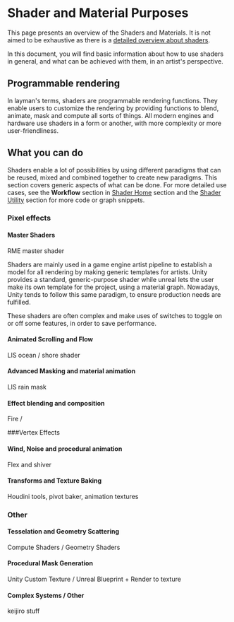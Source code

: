 # Shader and Material Purposes

This page presents an overview of the Shaders and Materials. It is not aimed to be exhaustive as there is a [detailed overview about shaders](../shaders/overview.md). 

In this document, you will find basic information about how to use shaders in general, and what can be achieved with them, in an artist's perspective.

## Programmable rendering

In layman's terms, shaders are programmable rendering functions. They enable users to customize the rendering by providing functions to blend, animate, mask and compute all sorts of things. All modern engines and hardware use shaders in a form or another, with more complexity or more user-friendliness. 

## What you can do

Shaders enable a lot of possibilities by using different paradigms that can be reused, mixed and combined together to create new paradigms. This section covers generic aspects of what can be done. For more detailed use cases, see the **Workflow** section in [Shader Home](index.md) section and the [Shader Utility](utility.md) section for more code or graph snippets.

### Pixel effects

#### Master Shaders

RME master shader

Shaders are mainly used in a game engine artist pipeline to establish a model for all rendering by making generic templates for artists. Unity provides a standard, generic-purpose shader while unreal lets the user make its own template for the project, using a material graph. Nowadays, Unity tends to follow this same paradigm, to ensure production needs are fulfilled.

These shaders are often complex and make uses of switches to toggle on or off some features, in order to save performance.

#### Animated Scrolling and Flow

LIS ocean / shore shader

#### Advanced Masking and material animation

LIS rain mask

#### Effect blending and composition

Fire / 

###Vertex Effects

#### Wind, Noise and procedural animation

Flex and shiver

#### Transforms and Texture Baking

Houdini tools, pivot baker, animation textures



### Other

#### Tesselation and Geometry Scattering

Compute Shaders / Geometry Shaders

#### Procedural Mask Generation

Unity Custom Texture / Unreal Blueprint + Render to texture

#### Complex Systems / Other

keijiro stuff

